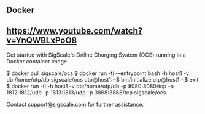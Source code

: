 ## Docker
## <https://www.youtube.com/watch?v=YnQWBLxPoO8>

Get started with SigScale's Online Charging System (OCS) running in a Docker container image:

$ docker pull sigscale/ocs
$ docker run -ti --entrypoint bash -h host1 -v db:/home/otp/db sigscale/ocs
otp@host1:~$ bin/initialize
otp@host1:~$ exit
$ docker run -ti -h host1 -v db:/home/otp/db -p 8080:8080/tcp -p 1812:1812/udp -p 1813:1813/udp -p 3868:3868/tcp sigscale/ocs

Contact <support@sigscale.com> for further assistance.


